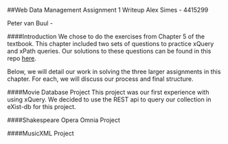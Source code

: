 ##Web Data Management Assignment 1 Writeup
Alex Simes - 4415299

Peter van Buul - 

####Introduction
We chose to do the exercises from Chapter 5 of the textbook. This chapter included two sets of questions to practice xQuery and xPath queries. Our solutions to these questions can be found in this repo [here](xpath_xquery_questions/queries.md).

Below, we will detail our work in solving the three larger assignments in this chapter. For each, we will discuss our process and final structure.

####Movie Database Project
This project was our first experience with using xQuery. We decided to use the REST api to query our collection in eXist-db for this project.

####Shakespeare Opera Omnia Project 

####MusicXML Project
